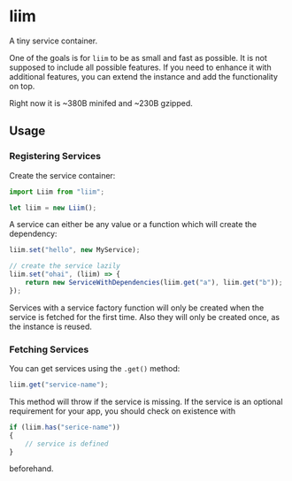 liim
====

A tiny service container.

One of the goals is for `liim` to be as small and fast as possible. It is not supposed to include all possible features. If you need to enhance it with additional features, you can extend the instance and add the functionality on top.

Right now it is ~380B minifed and ~230B gzipped.


Usage
-----


### Registering Services

Create the service container:

```js
import Liim from "liim";

let liim = new Liim();
```

A service can either be any value or a function which will create the dependency:

```js
liim.set("hello", new MyService);

// create the service lazily
liim.set("ohai", (liim) => {
    return new ServiceWithDependencies(liim.get("a"), liim.get("b"));
});
```

Services with a service factory function will only be created when the service is fetched for the first time. Also they will only be created once, as the instance is reused.


### Fetching Services

You can get services using the `.get()` method:

```js
liim.get("service-name");
```

This method will throw if the service is missing. If the service is an optional requirement
for your app, you should check on existence with

```js
if (liim.has("serice-name"))
{
    // service is defined
}
```

beforehand.

